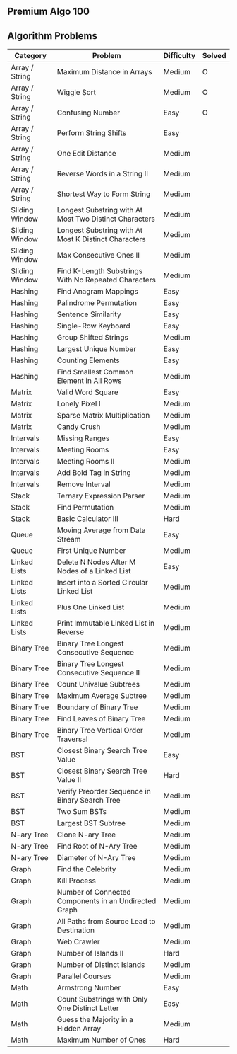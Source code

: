 ## Premium Algo 100

## **Algorithm Problems**

| **Category**   | **Problem**                                            | **Difficulty** | **Solved** |
| -------------- | ------------------------------------------------------ | -------------- | ---------- |
| Array / String | Maximum Distance in Arrays                             | Medium         | O          |
| Array / String | Wiggle Sort                                            | Medium         | O          |
| Array / String | Confusing Number                                       | Easy           | O          |
| Array / String | Perform String Shifts                                  | Easy           |            |
| Array / String | One Edit Distance                                      | Medium         |            |
| Array / String | Reverse Words in a String II                           | Medium         |            |
| Array / String | Shortest Way to Form String                            | Medium         |            |
| Sliding Window | Longest Substring with At Most Two Distinct Characters | Medium         |            |
| Sliding Window | Longest Substring with At Most K Distinct Characters   | Medium         |            |
| Sliding Window | Max Consecutive Ones II                                | Medium         |            |
| Sliding Window | Find K-Length Substrings With No Repeated Characters   | Medium         |            |
| Hashing        | Find Anagram Mappings                                  | Easy           |            |
| Hashing        | Palindrome Permutation                                 | Easy           |            |
| Hashing        | Sentence Similarity                                    | Easy           |            |
| Hashing        | Single-Row Keyboard                                    | Easy           |            |
| Hashing        | Group Shifted Strings                                  | Medium         |            |
| Hashing        | Largest Unique Number                                  | Easy           |            |
| Hashing        | Counting Elements                                      | Easy           |            |
| Hashing        | Find Smallest Common Element in All Rows               | Medium         |            |
| Matrix         | Valid Word Square                                      | Easy           |            |
| Matrix         | Lonely Pixel I                                         | Medium         |            |
| Matrix         | Sparse Matrix Multiplication                           | Medium         |            |
| Matrix         | Candy Crush                                            | Medium         |            |
| Intervals      | Missing Ranges                                         | Easy           |            |
| Intervals      | Meeting Rooms                                          | Easy           |            |
| Intervals      | Meeting Rooms II                                       | Medium         |            |
| Intervals      | Add Bold Tag in String                                 | Medium         |            |
| Intervals      | Remove Interval                                        | Medium         |            |
| Stack          | Ternary Expression Parser                              | Medium         |            |
| Stack          | Find Permutation                                       | Medium         |            |
| Stack          | Basic Calculator III                                   | Hard           |            |
| Queue          | Moving Average from Data Stream                        | Easy           |            |
| Queue          | First Unique Number                                    | Medium         |            |
| Linked Lists   | Delete N Nodes After M Nodes of a Linked List          | Easy           |            |
| Linked Lists   | Insert into a Sorted Circular Linked List              | Medium         |            |
| Linked Lists   | Plus One Linked List                                   | Medium         |            |
| Linked Lists   | Print Immutable Linked List in Reverse                 | Medium         |            |
| Binary Tree    | Binary Tree Longest Consecutive Sequence               | Medium         |            |
| Binary Tree    | Binary Tree Longest Consecutive Sequence II            | Medium         |            |
| Binary Tree    | Count Univalue Subtrees                                | Medium         |            |
| Binary Tree    | Maximum Average Subtree                                | Medium         |            |
| Binary Tree    | Boundary of Binary Tree                                | Medium         |            |
| Binary Tree    | Find Leaves of Binary Tree                             | Medium         |            |
| Binary Tree    | Binary Tree Vertical Order Traversal                   | Medium         |            |
| BST            | Closest Binary Search Tree Value                       | Easy           |            |
| BST            | Closest Binary Search Tree Value II                    | Hard           |            |
| BST            | Verify Preorder Sequence in Binary Search Tree         | Medium         |            |
| BST            | Two Sum BSTs                                           | Medium         |            |
| BST            | Largest BST Subtree                                    | Medium         |            |
| N-ary Tree     | Clone N-ary Tree                                       | Medium         |            |
| N-ary Tree     | Find Root of N-Ary Tree                                | Medium         |            |
| N-ary Tree     | Diameter of N-Ary Tree                                 | Medium         |            |
| Graph          | Find the Celebrity                                     | Medium         |            |
| Graph          | Kill Process                                           | Medium         |            |
| Graph          | Number of Connected Components in an Undirected Graph  | Medium         |            |
| Graph          | All Paths from Source Lead to Destination              | Medium         |            |
| Graph          | Web Crawler                                            | Medium         |            |
| Graph          | Number of Islands II                                   | Hard           |            |
| Graph          | Number of Distinct Islands                             | Medium         |            |
| Graph          | Parallel Courses                                       | Medium         |            |
| Math           | Armstrong Number                                       | Easy           |            |
| Math           | Count Substrings with Only One Distinct Letter         | Easy           |            |
| Math           | Guess the Majority in a Hidden Array                   | Medium         |            |
| Math           | Maximum Number of Ones                                 | Hard           |            |
